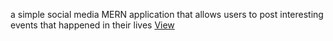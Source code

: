 a simple social media MERN application that allows users to post interesting events that happened in their lives
[View](https://memories-1995.netlify.app/)
